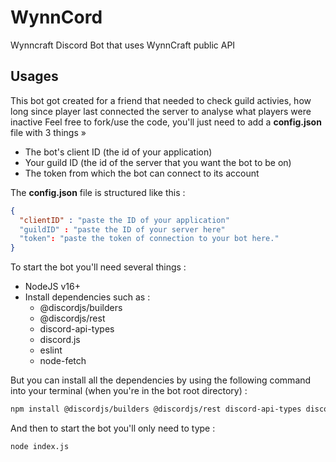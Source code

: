 # WynnCord
Wynncraft Discord Bot that uses WynnCraft public API

## Usages

This bot got created for a friend that needed to check guild activies, how long since player last connected the server to analyse what players were inactive
Feel free to fork/use the code, you'll just need to add a **config.json** file with 3 things »

* The bot's client ID (the id of your application)
* Your guild ID (the id of the server that you want the bot to be on)
* The token from which the bot can connect to its account

The **config.json** file is structured like this : 
```json
{
  "clientID" : "paste the ID of your application"
  "guildID" : "paste the ID of your server here"
  "token": "paste the token of connection to your bot here." 
}
```

To start the bot you'll need several things :

* NodeJS v16+
* Install dependencies such as :
  * @discordjs/builders
  * @discordjs/rest
  * discord-api-types
  * discord.js
  * eslint
  * node-fetch

But you can install all the dependencies by using the following command into your terminal (when you're in the bot root directory) :
```sh
npm install @discordjs/builders @discordjs/rest discord-api-types discord.js eslint node-fetch
```
And then to start the bot you'll only need to type :
```sh
node index.js
```
